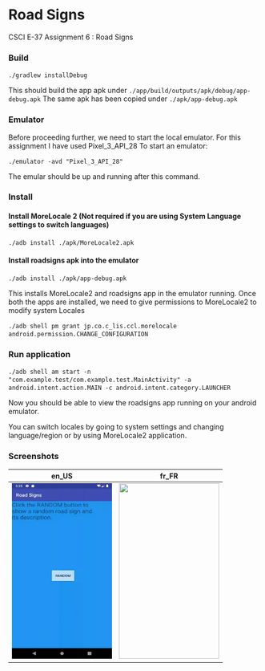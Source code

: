# Road Signs
CSCI E-37 Assignment 6 : Road Signs

### Build
```shell
./gradlew installDebug
```
This should build the app apk under `./app/build/outputs/apk/debug/app-debug.apk`
The same apk has been copied under `./apk/app-debug.apk`

### Emulator
Before proceeding further, we need to start the local emulator. For this assignment I have used Pixel_3_API_28
To start an emulator:
```shell
./emulator -avd "Pixel_3_API_28"
```
The emular should be up and running after this command.

### Install
#### Install MoreLocale 2 (Not required if you are using System Language settings to switch languages)
```shell
./adb install ./apk/MoreLocale2.apk 
```

#### Install roadsigns apk into the emulator
```shell
./adb install ./apk/app-debug.apk 
```

This installs MoreLocale2 and roadsigns app in the emulator running. Once both the apps are installed, we need to give permissions to MoreLocale2 to modify system Locales

```shell
./adb shell pm grant jp.co.c_lis.ccl.morelocale android.permission.CHANGE_CONFIGURATION
```

### Run application
```shell
./adb shell am start -n "com.example.test/com.example.test.MainActivity" -a android.intent.action.MAIN -c android.intent.category.LAUNCHER
```

Now you should be able to view the roadsigns app running on your android emulator.

You can switch locales by going to system settings and changing language/region or by using MoreLocale2 application.


### Screenshots

en_US   |   fr_FR
:-------------------------:|:-------------------------:
<img src="https://github.com/pritamdey251/roadsigns/raw/master/demo/en_US.gif" alt="" height="350" width="200">  |  <img src="https://github.com/pritamdey251/roadsigns/raw/master/demo/fr_FR.gif" alt="" height="350" width="200">

